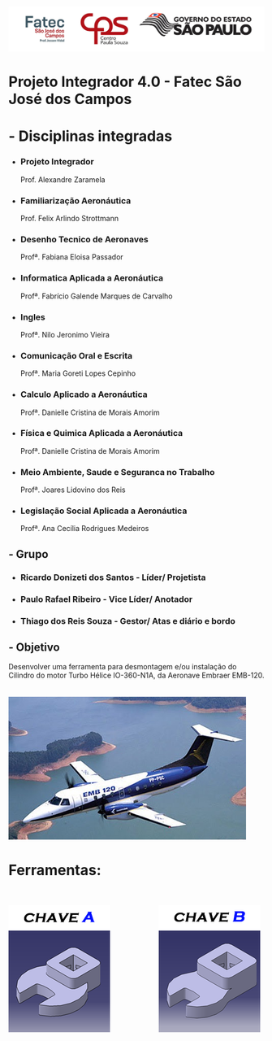 ![image](https://github.com/Charliegroup/ProjetoPI/blob/master/Projeto_Integrador_Grupo_Charlie/Imagens/Templates_Power_Point/Logo_Fatec.jpg)

# Projeto Integrador 4.0 - Fatec São José dos Campos

# - Disciplinas integradas
* ### Projeto Integrador 
  Prof. Alexandre Zaramela
* ### Familiarização Aeronáutica 
  Prof. Felix Arlindo Strottmann
* ### Desenho Tecnico de Aeronaves
  Profª. Fabiana Eloisa Passador
* ### Informatica Aplicada a Aeronáutica
  Profª. Fabrício Galende Marques de Carvalho
* ### Ingles
  Profª. Nilo Jeronimo Vieira
* ### Comunicação Oral e Escrita
  Profª. Maria Goreti Lopes Cepinho
* ### Calculo Aplicado a Aeronáutica
  Profª. Danielle Cristina de Morais Amorim
* ### Física e Quimica Aplicada a Aeronáutica
  Profª. Danielle Cristina de Morais Amorim
* ### Meio Ambiente, Saude e Seguranca no Trabalho
  Profª. Joares Lidovino dos Reis
* ### Legislação Social Aplicada a Aeronáutica
  Profª. Ana Cecília Rodrigues Medeiros



## - Grupo
* ### Ricardo Donizeti dos Santos - Líder/ Projetista
* ### Paulo Rafael Ribeiro - Vice Líder/ Anotador
* ### Thiago dos Reis Souza - Gestor/ Atas e diário e bordo


## - Objetivo

Desenvolver uma ferramenta para desmontagem e/ou instalação do Cilindro do motor Turbo Hélice IO-360-N1A, da Aeronave Embraer EMB-120.
⠀⠀⠀⠀⠀⠀⠀⠀⠀⠀⠀⠀⠀⠀⠀⠀⠀⠀⠀⠀⠀⠀⠀⠀⠀⠀⠀⠀⠀⠀⠀⠀⠀⠀⠀⠀⠀⠀⠀⠀⠀⠀⠀⠀⠀⠀⠀⠀⠀⠀⠀⠀⠀⠀⠀⠀⠀⠀⠀⠀⠀⠀⠀⠀⠀⠀⠀⠀⠀⠀⠀⠀⠀⠀⠀⠀⠀⠀⠀⠀⠀⠀⠀⠀⠀⠀⠀⠀⠀⠀⠀⠀⠀⠀
![image](https://github.com/Charliegroup/ProjetoPI/blob/master/Projeto_Integrador_Grupo_Charlie/Imagens/Templates_Power_Point/Aviao_EMB_120_Exemplo.jpg)

# Ferramentas:
⠀⠀⠀⠀⠀⠀⠀⠀⠀⠀⠀⠀⠀⠀⠀⠀⠀⠀⠀⠀⠀⠀⠀⠀⠀⠀⠀⠀⠀⠀⠀⠀⠀⠀⠀⠀⠀⠀⠀⠀⠀⠀⠀⠀⠀⠀⠀⠀⠀⠀⠀⠀⠀⠀⠀⠀⠀⠀⠀⠀⠀⠀⠀⠀⠀⠀⠀⠀⠀⠀⠀⠀⠀⠀⠀⠀⠀⠀⠀⠀⠀⠀⠀⠀⠀⠀⠀⠀⠀⠀⠀⠀⠀⠀
![image](https://github.com/Charliegroup/ProjetoPI/blob/master/Projeto_Integrador_Grupo_Charlie/Imagens/Perspectivas/Perspectiva_A_README.png)⠀⠀⠀⠀⠀⠀⠀⠀⠀
![image](https://github.com/Charliegroup/ProjetoPI/blob/master/Projeto_Integrador_Grupo_Charlie/Imagens/Perspectivas/Perspectiva_B_README.png)
